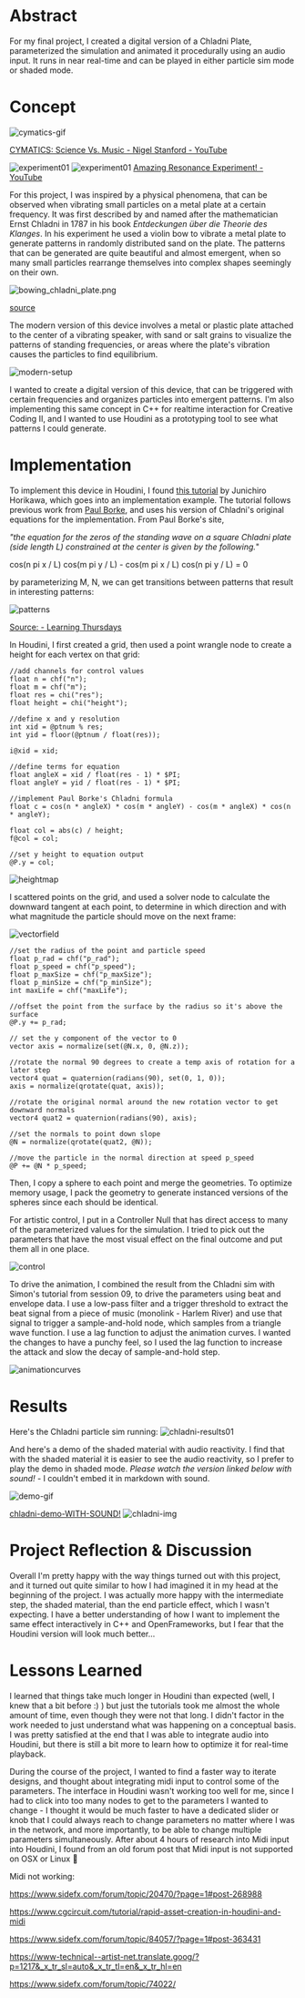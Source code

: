 
# Abstract
For my final project, I created a digital version of a Chladni Plate, parameterized the simulation and animated it procedurally using an audio input. It runs in near real-time and can be played in either particle sim mode or shaded mode.

# Concept

![cymatics-gif](./imgs/cymatics.gif)

[CYMATICS: Science Vs. Music - Nigel Stanford - YouTube](https://www.youtube.com/watch?v=Q3oItpVa9fs)

![experiment01](./imgs/chladni-plates.png)
![experiment01](./imgs/youtube-experiment.png)
[Amazing Resonance Experiment! - YouTube](https://www.youtube.com/watch?v=wvJAgrUBF4w)

For this project, I was inspired by a physical phenomena, that can be observed when vibrating small particles on a metal plate at a certain frequency. It was first described by and named after the mathematician Ernst Chladni in 1787 in his book *Entdeckungen über die Theorie des Klanges*. In his experiment he used a violin bow to vibrate a metal plate to generate patterns in randomly distributed sand on the plate. The patterns that can be generated are quite beautiful and almost emergent, when so many small particles rearrange themselves into complex shapes seemingly on their own.

![bowing_chladni_plate.png](./imgs/bowing_chladni_plate.png)

[source](https://skullsinthestars.files.wordpress.com/2013/05/bowing_chladni_plate.png)

The modern version of this device involves a metal or plastic plate attached to the center of a vibrating speaker, with sand or salt grains to visualize the patterns of standing frequencies, or areas where the plate's vibration causes the particles to find equilibrium.

![modern-setup](./imgs/chladni-plate-setup.jpg)

I wanted to create a digital version of this device, that can be triggered with certain frequencies and organizes particles into emergent patterns. I'm also implementing this same concept in C++ for realtime interaction for Creative Coding II, and I wanted to use Houdini as a prototyping tool to see what patterns I could generate.

# Implementation

To implement this device in Houdini, I found [this tutorial](https://www.youtube.com/watch?v=wEXaBtZFgWE) by Junichiro Horikawa, which goes into an implementation example. The tutorial follows previous work from [Paul Borke](paulbourke.net/geometry/chladni/), and uses his version of Chladni's original equations for the implementation. From Paul Borke's site,

*"the equation for the zeros of the standing wave on a square Chladni plate (side length L) constrained at the center is given by the following.*"

cos(n pi x / L) cos(m pi y / L) - cos(m pi x / L) cos(n pi y / L) = 0

by parameterizing M, N, we can get transitions between patterns that result in interesting patterns:

![patterns](./imgs/different-sound-patterns.png)

[Source: - Learning Thursdays](https://learningthursdays.com/tesla-chladni-and-yantras/)

In Houdini, I first created a grid, then used a point wrangle node to create a height for each vertex on that grid:

```vex
//add channels for control values
float n = chf("n");
float m = chf("m");
float res = chi("res");
float height = chi("height");

//define x and y resolution
int xid = @ptnum % res;
int yid = floor(@ptnum / float(res));

i@xid = xid;

//define terms for equation
float angleX = xid / float(res - 1) * $PI;
float angleY = yid / float(res - 1) * $PI;

//implement Paul Borke's Chladni formula
float c = cos(n * angleX) * cos(m * angleY) - cos(m * angleX) * cos(n * angleY);

float col = abs(c) / height;
f@col = col;

//set y height to equation output
@P.y = col;
```
![heightmap](./imgs/Screen%20Shot%202022-07-30%20at%2021.40.41.png)

I scattered points on the grid, and used a solver node to calculate the downward tangent at each point, to determine in which direction and with what magnitude the particle should move on the next frame:

![vectorfield](./imgs/Screen%20Shot%202022-07-25%20at%2012.03.01.png)

```vex
//set the radius of the point and particle speed
float p_rad = chf("p_rad");
float p_speed = chf("p_speed");
float p_maxSize = chf("p_maxSize");
float p_minSize = chf("p_minSize");
int maxLife = chf("maxLife");

//offset the point from the surface by the radius so it's above the surface
@P.y += p_rad;

// set the y component of the vector to 0
vector axis = normalize(set(@N.x, 0, @N.z));

//rotate the normal 90 degrees to create a temp axis of rotation for a later step
vector4 quat = quaternion(radians(90), set(0, 1, 0));
axis = normalize(qrotate(quat, axis));

//rotate the original normal around the new rotation vector to get downward normals
vector4 quat2 = quaternion(radians(90), axis);

//set the normals to point down slope
@N = normalize(qrotate(quat2, @N));

//move the particle in the normal direction at speed p_speed
@P += @N * p_speed;
```

Then, I copy a sphere to each point and merge the geometries. To optimize memory usage, I pack the geometry to generate instanced versions of the spheres since each should be identical.

For artistic control, I put in a Controller Null that has direct access to many of the parameterized values for the simulation. I tried to pick out the parameters that have the most visual effect on the final outcome and put them all in one place. 

![control](./imgs//null-controller-demo.gif)



To drive the animation, I combined the result from the Chladni sim with Simon's tutorial from session 09, to drive the parameters using beat and envelope data. I use a low-pass filter and a trigger threshold to extract the beat signal from a piece of music (monolink - Harlem River) and use that signal to trigger a sample-and-hold node, which samples from a triangle wave function. I use a lag function to adjust the animation curves. I wanted the changes to have a punchy feel, so I used the lag function to increase the attack and slow the decay of sample-and-hold step.

![animationcurves](./imgs/Screen%20Shot%202022-07-30%20at%2023.48.58.png)

# Results
Here's the Chladni particle sim running:
![chladni-results01](./imgs/chladni-01.gif)

And here's a demo of the shaded material with audio reactivity. I find that with the shaded material it is easier to see the audio reactivity, so I prefer to play the demo in shaded mode. *Please watch the version linked below with sound!* - I couldn't embed it in markdown with sound.

![demo-gif](./imgs/pgs_ss22_finalProj_ho.gif)

[chladni-demo-WITH-SOUND!](./imgs/pgs_ss22_finalProj_ho.mp4)
![chladni-img](./imgs/pgs_ss22_finalProj_ho.png)

# Project Reflection & Discussion

Overall I'm pretty happy with the way things turned out with this project, and it turned out quite similar to how I had imagined it in my head at the beginning of the project. I was actually more happy with the intermediate step, the shaded material, than the end particle effect, which I wasn't expecting. I have a better understanding of how I want to implement the same effect interactively in C++ and OpenFrameworks, but I fear that the Houdini version will look much better...

# Lessons Learned

I learned that things take much longer in Houdini than expected (well, I knew that a bit before :) ) but just the tutorials took me almost the whole amount of time, even though they were not that long. I didn't factor in the work needed to just understand what was happening on a conceptual basis. I was pretty satisfied at the end that I was able to integrate audio into Houdini, but there is still a bit more to learn how to optimize it for real-time playback.

During the course of the project, I wanted to find a faster way to iterate designs, and thought about integrating midi input to control some of the parameters. The interface in Houdini wasn't working too well for me, since I had to click into too many nodes to get to the parameters I wanted to change - I thought it would be much faster to have a dedicated slider or knob that I could always reach to change parameters no matter where I was in the network, and more importantly, to be able to change multiple parameters simultaneously. After about 4 hours of research into Midi input into Houdini, I found from an old forum post that Midi input is not supported on OSX or Linux 🤦

Midi not working:

https://www.sidefx.com/forum/topic/20470/?page=1#post-268988

https://www.cgcircuit.com/tutorial/rapid-asset-creation-in-houdini-and-midi

https://www.sidefx.com/forum/topic/84057/?page=1#post-363431

https://www-technical--artist-net.translate.goog/?p=1217&_x_tr_sl=auto&_x_tr_tl=en&_x_tr_hl=en

https://www.sidefx.com/forum/topic/74022/
